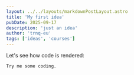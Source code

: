 ```yaml
---
layout: ../../layouts/markdownPostLayout.astro
title: 'My first idea'
pubDate: 2025-09-17
description: 'just an idea'
author: 'trnq-eu'
tags: ['ideas', 'courses']
---
```


Let's see how code is rendered:

```
Try me some coding.
```